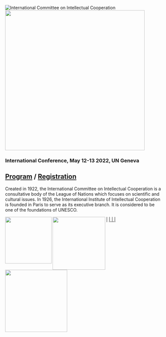 ![International Committee on Intellectual Cooperation](https://raw.githubusercontent.com/grandjeanmartin/intellectualcooperation/gh-pages/images/intellectualcooperationconference_large.png)
<img src="https://raw.githubusercontent.com/grandjeanmartin/intellectualcooperation/gh-pages/images/centenary%202022.png" width="450">
### International Conference, May 12-13 2022, UN Geneva

## [Program](/program) / [Registration](/registration) 

Created in 1922, the International Committee on Intellectual Cooperation is a consultative body of the League of Nations which focuses on scientific and cultural issues. In 1926, the International Institute of Intellectual Cooperation is founded in Paris to serve as its executive branch. It is considered to be one of the foundations of UNESCO.

| <a href="https://www.unil.ch/hist/home.html"><img src="https://raw.githubusercontent.com/grandjeanmartin/intellectualcooperation/gh-pages/images/UNIL_hist.png" width="150" align="left"> | <a href="https://www.ungeneva.org/en/knowledge/archives"><img src="https://raw.githubusercontent.com/grandjeanmartin/intellectualcooperation/gh-pages/images/UNOG_library_archives.jpg" width="170" align="left"> | <a href="http://www.snf.ch/en/Pages/default.aspx"><img src="https://raw.githubusercontent.com/grandjeanmartin/intellectualcooperation/gh-pages/images/SwissNationalScienceFoundation2021.png" width="200" align="left"> |
